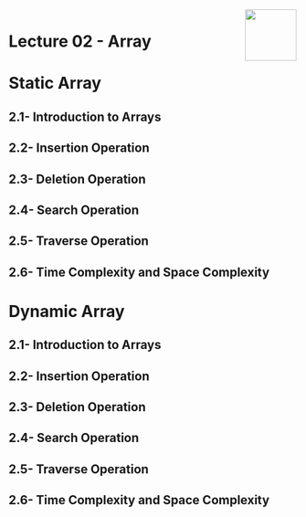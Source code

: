 <img align="right" width="90" height="90" src="https://github.com/cs-MohamedAyman/Computer-Science-Textbooks/blob/master/logos/data-structures.jpg">

# Lecture 02 - Array 
# Static Array
## 2.1- Introduction to Arrays
## 2.2- Insertion Operation
## 2.3- Deletion Operation
## 2.4- Search Operation
## 2.5- Traverse Operation
## 2.6- Time Complexity and Space Complexity

# Dynamic Array
## 2.1- Introduction to Arrays
## 2.2- Insertion Operation
## 2.3- Deletion Operation
## 2.4- Search Operation
## 2.5- Traverse Operation
## 2.6- Time Complexity and Space Complexity
